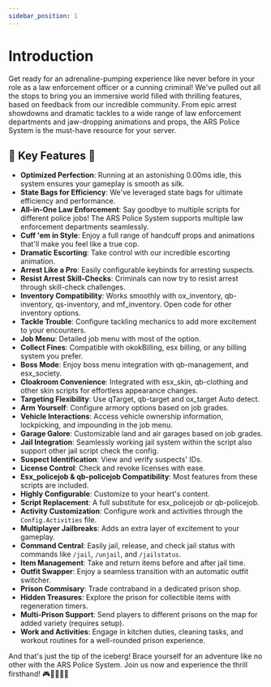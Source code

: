 ```yaml
---
sidebar_position: 1
---
```


# Introduction

Get ready for an adrenaline-pumping experience like never before in your role as a law enforcement officer or a cunning criminal! We've pulled out all the stops to bring you an immersive world filled with thrilling features, based on feedback from our incredible community. From epic arrest showdowns and dramatic tackles to a wide range of law enforcement departments and jaw-dropping animations and props, the ARS Police System is the must-have resource for your server.

## 🌟 Key Features 🌟

- **Optimized Perfection**: Running at an astonishing 0.00ms idle, this system ensures your gameplay is smooth as silk.
- **State Bags for Efficiency**: We've leveraged state bags for ultimate efficiency and performance.
- **All-in-One Law Enforcement**: Say goodbye to multiple scripts for different police jobs! The ARS Police System supports multiple law enforcement departments seamlessly.
- **Cuff 'em in Style**: Enjoy a full range of handcuff props and animations that'll make you feel like a true cop.
- **Dramatic Escorting**: Take control with our incredible escorting animation.
- **Arrest Like a Pro**: Easily configurable keybinds for arresting suspects.
- **Resist Arrest Skill-Checks**: Criminals can now try to resist arrest through skill-check challenges.
- **Inventory Compatibility**: Works smoothly with ox_inventory, qb-inventory, qs-inventory, and mf_inventory. Open code for other inventory options.
- **Tackle Trouble**: Configure tackling mechanics to add more excitement to your encounters.
- **Job Menu**: Detailed job menu with most of the option.
- **Collect Fines**: Compatible with okokBilling, esx billing, or any billing system you prefer.
- **Boss Mode**: Enjoy boss menu integration with qb-management, and esx_society.
- **Cloakroom Convenience**: Integrated with esx_skin, qb-clothing and other skin scripts for effortless appearance changes.
- **Targeting Flexibility**: Use qTarget, qb-target and ox_target Auto detect.
- **Arm Yourself**: Configure armory options based on job grades.
- **Vehicle Interactions**: Access vehicle ownership information, lockpicking, and impounding in the job menu.
- **Garage Galore**: Customizable land and air garages based on job grades.
- **Jail Integration**: Seamlessly working jail system within the script also support other jail script check the config.
- **Suspect Identification**: View and verify suspects' IDs.
- **License Control**: Check and revoke licenses with ease.
- **Esx_policejob & qb-policejob Compatibility**: Most features from these scripts are included.
- **Highly Configurable**: Customize to your heart's content.
- **Script Replacement**: A full substitute for esx_policejob or qb-policejob.
- **Activity Customization**: Configure work and activities through the `Config.Activities` file.
- **Multiplayer Jailbreaks**: Adds an extra layer of excitement to your gameplay.
- **Command Central**: Easily jail, release, and check jail status with commands like `/jail`, `/unjail`, and `/jailstatus`.
- **Item Management**: Take and return items before and after jail time.
- **Outfit Swapper**: Enjoy a seamless transition with an automatic outfit switcher.
- **Prison Commisary**: Trade contraband in a dedicated prison shop.
- **Hidden Treasures**: Explore the prison for collectible items with regeneration timers.
- **Multi-Prison Support**: Send players to different prisons on the map for added variety (requires setup).
- **Work and Activities**: Engage in kitchen duties, cleaning tasks, and workout routines for a well-rounded prison experience.

And that's just the tip of the iceberg! Brace yourself for an adventure like no other with the ARS Police System. Join us now and experience the thrill firsthand! 🎮👮‍♂️🕵️‍♂️